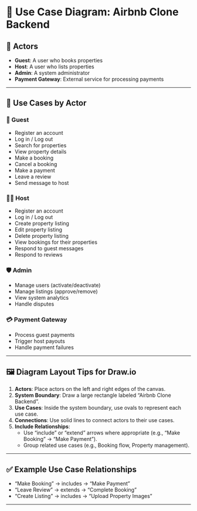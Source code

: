 # 🎯 Use Case Diagram: Airbnb Clone Backend

## 👥 Actors
- **Guest**: A user who books properties
- **Host**: A user who lists properties
- **Admin**: A system administrator
- **Payment Gateway**: External service for processing payments

---

## 📌 Use Cases by Actor

### 🧑 Guest
- Register an account
- Log in / Log out
- Search for properties
- View property details
- Make a booking
- Cancel a booking
- Make a payment
- Leave a review
- Send message to host

### 🧑‍💼 Host
- Register an account
- Log in / Log out
- Create property listing
- Edit property listing
- Delete property listing
- View bookings for their properties
- Respond to guest messages
- Respond to reviews

### 🛡️ Admin
- Manage users (activate/deactivate)
- Manage listings (approve/remove)
- View system analytics
- Handle disputes

### 💳 Payment Gateway
- Process guest payments
- Trigger host payouts
- Handle payment failures

---

## 🖼️ Diagram Layout Tips for Draw.io

1. **Actors**: Place actors on the left and right edges of the canvas.
2. **System Boundary**: Draw a large rectangle labeled “Airbnb Clone Backend”.
3. **Use Cases**: Inside the system boundary, use ovals to represent each use case.
4. **Connections**: Use solid lines to connect actors to their use cases.
5. **Include Relationships**:
   - Use “include” or “extend” arrows where appropriate (e.g., “Make Booking” → “Make Payment”).
   - Group related use cases (e.g., Booking flow, Property management).

---

## ✅ Example Use Case Relationships

- “Make Booking” → includes → “Make Payment”
- “Leave Review” → extends → “Complete Booking”
- “Create Listing” → includes → “Upload Property Images”

---
